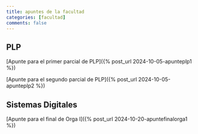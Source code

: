 ```yaml
---
title: apuntes de la facultad
categories: [facultad]
comments: false
---
```

## **PLP**

[Apunte para el primer parcial de PLP]({% post_url 2024-10-05-apunteplp1 %})

[Apunte para el segundo parcial de PLP]({% post_url 2024-10-05-apunteplp2 %})

## **Sistemas Digitales**

[Apunte para el final de Orga I]({% post_url 2024-10-20-apuntefinalorga1 %})